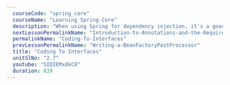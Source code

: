 ```yaml
---
  courseCode: "spring_core"
  courseName: "Learning Spring Core"
  description: "When using Spring for dependency injection, it's a good practice to use interfaces for referencing dependencies. In this tutorial, we'll learn how to 'code to interfaces'."
  nextLessonPermalinkName: "Introduction-to-Annotations-and-the-Required-Annotation"
  permalinkName: "Coding-To-Interfaces"
  prevLessonPermalinkName: "Writing-a-BeanFactoryPostProcessor"
  title: "Coding To Interfaces"
  unitSlNo: "2.7"
  youtube: "5IDIEMxdkC8"
  duration: 639
---
```

